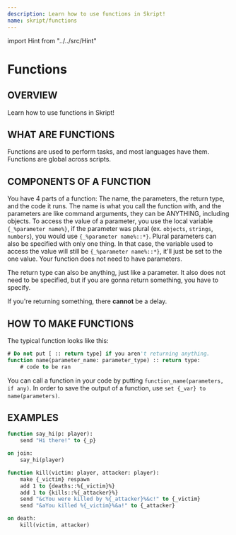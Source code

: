 ```yaml
---
description: Learn how to use functions in Skript!
name: skript/functions
---
```


import Hint from "../../src/Hint"

# Functions

## OVERVIEW

Learn how to use functions in Skript!

## WHAT ARE FUNCTIONS

Functions are used to perform tasks, and most languages have them. Functions are global across scripts.

## COMPONENTS OF A FUNCTION

You have 4 parts of a function: The name, the parameters, the return type, and the code it runs. The name is what you call the function with, and the parameters are like command arguments, they can be ANYTHING, including objects. To access the value of a parameter, you use the local variable `{_%parameter name%}`, if the parameter was plural \(ex. `objects`, `strings`, `numbers`\), you would use `{_%parameter name%::*}`. Plural parameters can also be specified with only one thing. In that case, the variable used to access the value will still be `{_%parameter name%::*}`, it'll just be set to the one value. Your function does not need to have parameters.

The return type can also be anything, just like a parameter. It also does not need to be specified, but if you are gonna return something, you have to specify.

<Hint style="error">
If you're returning something, there <strong>cannot</strong> be a delay.
</Hint>

## HOW TO MAKE FUNCTIONS

The typical function looks like this:

```vb
# Do not put [ :: return type] if you aren't returning anything.
function name(parameter_name: parameter_type) :: return type:
    # code to be ran
```

You can call a function in your code by putting `function_name(parameters, if any)`. In order to save the output of a function, use `set {_var} to name(parameters)`.

## EXAMPLES

```vb
function say_hi(p: player):
    send "Hi there!" to {_p}

on join:
    say_hi(player)
```

```vb
function kill(victim: player, attacker: player):
    make {_victim} respawn
    add 1 to {deaths::%{_victim}%}
    add 1 to {kills::%{_attacker}%}
    send "&cYou were killed by %{_attacker}%&c!" to {_victim}
    send "&aYou killed %{_victim}%&a!" to {_attacker}

on death:
    kill(victim, attacker)
```
